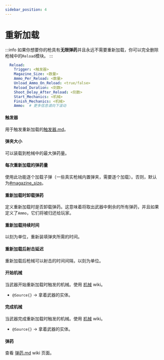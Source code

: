 ```yaml
---
sidebar_position: 4
---
```


# 重新加载

:::info
如果你想要你的枪具有**无限弹药**并且永远不需要重新加载，你可以完全删除枪械中的`Reload`模块。&#x20;
:::

```yaml
  Reload:
    Trigger: <触发器>
    Magazine_Size: <数量>
    Ammo_Per_Reload: <数量>
    Unload_Ammo_On_Reload: <true/false>
    Reload_Duration: <刻数>
    Shoot_Delay_After_Reload: <刻数>
    Start_Mechanics: <机械>
    Finish_Mechanics: <机械>
    Ammo:  # 更多信息请向下滚动
```

#### 触发器

用于触发重新加载的[触发器.md](../../trigger.md "mention")。

#### 弹夹大小

可以装载到枪械中的最大弹药量。

#### 每次重新加载的弹药量

使用此功能逐个加载子弹（一些真实枪械内置弹夹，需要逐个加载）。否则，默认为[#magazine\_size](./#magazine_size "mention")。&#x20;

#### 重新加载时卸载弹药

定义重新加载时是否卸载弹药。这意味着将取出武器中剩余的所有弹药，并且如果定义了`Ammo`，它们将被归还给玩家。

#### 重新加载持续时间

以刻为单位，重新装填弹夹所需的时间。&#x20;

#### 重新加载后射击延迟

重新加载后枪械可以射击的时间间隔，以刻为单位。

#### 开始机械

当武器开始重新加载时触发的机械。使用 [机械](https://app.gitbook.com/o/MgHAZkcfIhs3YcmBjk2r/s/hz7yMxlL81NxAT44nraH/ "mention") wiki。

* `@Source{}` -> 拿着武器的实体。

#### 完成机械

当武器完成重新加载时触发的机械。使用 [机械](https://app.gitbook.com/o/MgHAZkcfIhs3YcmBjk2r/s/hz7yMxlL81NxAT44nraH/ "mention") wiki。

* `@Source{}` -> 拿着武器的实体。

#### 弹药

查看 [弹药.md](ammo.md "mention") wiki 页面。